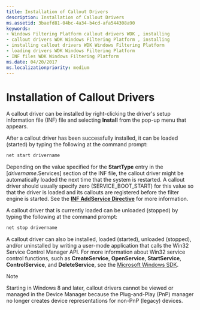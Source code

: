 ```yaml
---
title: Installation of Callout Drivers
description: Installation of Callout Drivers
ms.assetid: 3baefd81-04bc-4a34-b4cd-afa544308a90
keywords:
- Windows Filtering Platform callout drivers WDK , installing
- callout drivers WDK Windows Filtering Platform , installing
- installing callout drivers WDK Windows Filtering Platform
- loading drivers WDK Windows Filtering Platform
- INF files WDK Windows Filtering Platform
ms.date: 04/20/2017
ms.localizationpriority: medium
---
```


# Installation of Callout Drivers


A callout driver can be installed by right-clicking the driver's setup information file (INF) file and selecting **Install** from the pop-up menu that appears.

After a callout driver has been successfully installed, it can be loaded (started) by typing the following at the command prompt:

```cpp
net start drivername
```

Depending on the value specified for the **StartType** entry in the \[*drivername*.Services\] section of the INF file, the callout driver might be automatically loaded the next time that the system is restarted. A callout driver should usually specify zero (SERVICE\_BOOT\_START) for this value so that the driver is loaded and its callouts are registered before the filter engine is started. See the [**INF AddService Directive**](../install/inf-addservice-directive.md) for more information.

A callout driver that is currently loaded can be unloaded (stopped) by typing the following at the command prompt:

```cpp
net stop drivername
```

A callout driver can also be installed, loaded (started), unloaded (stopped), and/or uninstalled by writing a user-mode application that calls the Win32 Service Control Manager API. For more information about Win32 service control functions, such as **CreateService**, **OpenService**, **StartService**, **ControlService**, and **DeleteService**, see the [Microsoft Windows SDK](https://go.microsoft.com/fwlink/p/?linkid=122165).

> [!NOTE]
> Starting in Windows 8 and later, callout drivers cannot be viewed or managed in the Device Manager because the Plug-and-Play (PnP) manager no longer creates device representations for non-PnP (legacy) devices.